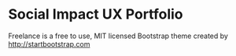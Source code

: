 # Social Impact UX Portfolio
 
Freelance is a free to use, MIT licensed Bootstrap theme created by http://startbootstrap.com
